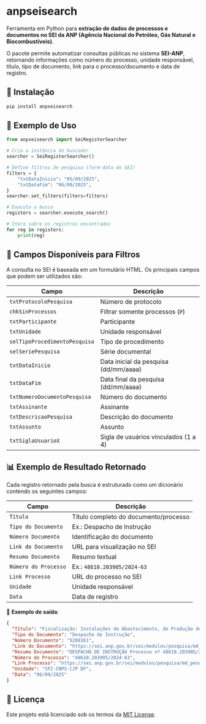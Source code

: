 # anpseisearch

Ferramenta em Python para **extração de dados de processos e documentos no SEI da ANP (Agência Nacional do Petróleo, Gás Natural e Biocombustíveis)**.

O pacote permite automatizar consultas públicas no sistema **SEI-ANP**, retornando informações como número do processo, unidade responsável, título, tipo de documento, link para o processo/documento e data de registro.

## 🚀 Instalação

```bash
pip install anpseisearch
```

## 📖 Exemplo de Uso

```python
from anpseisearch import SeiRegisterSearcher

# Cria a instância do buscador
searcher = SeiRegisterSearcher()

# Define filtros de pesquisa (form-data do SEI)
filters = {
    "txtDataInicio": "05/09/2025",
    "txtDataFim": "06/09/2025",
}
searcher.set_filters(filters=filters)

# Executa a busca
registers = searcher.execute_search()

# Itera sobre os registros encontrados
for reg in registers:
    print(reg)
```

## 🔎 Campos Disponíveis para Filtros

A consulta no SEI é baseada em um formulário HTML. Os principais campos que podem ser utilizados são:

| Campo                         | Descrição                             |
| ----------------------------- | ------------------------------------- |
| `txtProtocoloPesquisa`        | Número de protocolo                   |
| `chkSinProcessos`             | Filtrar somente processos (`P`)       |
| `txtParticipante`             | Participante                          |
| `txtUnidade`                  | Unidade responsável                   |
| `selTipoProcedimentoPesquisa` | Tipo de procedimento                  |
| `selSeriePesquisa`            | Série documental                      |
| `txtDataInicio`               | Data inicial da pesquisa (dd/mm/aaaa) |
| `txtDataFim`                  | Data final da pesquisa (dd/mm/aaaa)   |
| `txtNumeroDocumentoPesquisa`  | Número do documento                   |
| `txtAssinante`                | Assinante                             |
| `txtDescricaoPesquisa`        | Descrição do documento                |
| `txtAssunto`                  | Assunto                               |
| `txtSiglaUsuarioX`            | Sigla de usuários vinculados (1 a 4)  |


## 📊 Exemplo de Resultado Retornado

Cada registro retornado pela busca é estruturado como um dicionário contendo os seguintes campos:

| Campo                | Descrição                             |
| -------------------- | ------------------------------------- |
| `Título`             | Título completo do documento/processo |
| `Tipo do Documento`  | Ex.: Despacho de Instrução            |
| `Número Documento`   | Identificação do documento            |
| `Link do Documento`  | URL para visualização no SEI          |
| `Resumo Documento`   | Resumo textual                        |
| `Número do Processo` | Ex.: `48610.203905/2024-63`           |
| `Link Processo`      | URL do processo no SEI                |
| `Unidade`            | Unidade responsável                   |
| `Data`               | Data de registro                      |

📌 **Exemplo de saída**:

```json
{
  "Título": "Fiscalização: Instalações de Abastecimento, de Produção de Combustíveis e de Biocombustíveis nº48610.203905/2024-63 (Despacho de Instrução)",
  "Tipo do Documento": "Despacho de Instrução",
  "Número Documento": "5288361",
  "Link do Documento": "https://sei.anp.gov.br/sei/modulos/pesquisa/md_pesq_documento_consulta_externa.php?...",
  "Resumo Documento": "DESPACHO DE INSTRUÇÃO Processo nº 48610.203905/2024-63 In...",
  "Número do Processo": "48610.203905/2024-63",
  "Link Processo": "https://sei.anp.gov.br/sei/modulos/pesquisa/md_pesq_processo_exibir.php?...",
  "Unidade": "SFI-CNPS-CJP DF",
  "Data": "06/09/2025"
}
```

## 📄 Licença

Este projeto está licenciado sob os termos da [MIT License](LICENSE).
